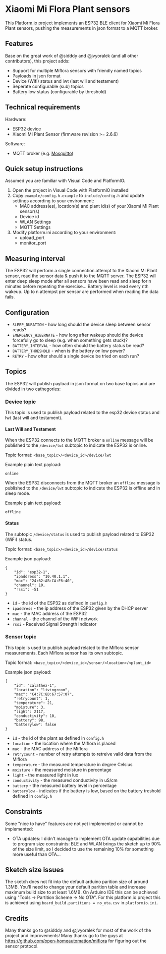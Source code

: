 # Xiaomi Mi Flora Plant sensors

This [Platform.io](https://platformio.org) project implements an ESP32 BLE client for Xiaomi Mi Flora Plant sensors, pushing the measurements in json format to a MQTT broker.

## Features
Base on the great work of @sidddy and @jvyoralek (and all other contributors), this project adds:

- Support for multiple Miflora sensors with friendly named topics
- Payloads in json format
- Device (Wifi) status and lwt (last will and testament)
- Seperate configurable (sub) topics
- Battery low status (configurable by threshold)

## Technical requirements

Hardware:
- ESP32 device
- Xiaomi Mi Plant Sensor (firmware revision >= 2.6.6)

Software:
- MQTT broker (e.g. [Mosquitto](https://mosquitto.org))

## Quick setup instructions
Assumed you are familiar with Visual Code and PlatformIO. 

1) Open the project in Visual Code with PlatformIO installed
2) Copy `example/config.h.example` to `include/config.h` and update settings according to your environment:
    - MAC address(es), location(s) and plant id(s) of your Xiaomi Mi Plant sensor(s)
    - Device id
    - WLAN Settings
    - MQTT Settings
3) Modify platform.ini according to your environment:
    - upload_port
    - monitor_port

## Measuring interval

The ESP32 will perform a single connection attempt to the Xiaomi Mi Plant sensor, read the sensor data & push it to the MQTT server. The ESP32 will enter deep sleep mode after all sensors have been read and sleep for n minutes before repeating the exercise...
Battery level is read every nth wakeup.
Up to n attempst per sensor are performed when reading the data fails.

## Configuration

- `SLEEP_DURATION` - how long should the device sleep between sensor reads?
- `EMERGENCY_HIBERNATE` - how long after wakeup should the device forcefully go to sleep (e.g. when something gets stuck)?
- `BATTERY_INTERVAL` - how often should the battery status be read?
- `BATTERY_THRESHOLD` - when is the battery on low power?
- `RETRY` - how ofter should a single device be tried on each run?

## Topics

The ESP32 will publish payload in json format on two base topics and are divided in two cathegories:

### Device topic
This topic is used to publish payload related to the esp32 device status and lwt (last will and testament).

#### Last Will and Testament
When the ESP32 connects to the MQTT broker a `online` message will be published to the `/device/lwt` subtopic to indicate the ESP32 is online.

Topic format: `<base_topic>/<device_id>/device/lwt`

Example plain text payload:
```
online
```

When the ESP32 disconnects from the MQTT broker an `offline` message is published to the `/device/lwt` subtopic to indicate the ESP32 is offline and in sleep mode.

Example plain text payload:
```
offline
```

#### Status
The subtopic `/device/status` is used to publish payload related to ESP32 (WiFi) status.

Topic format: `<base_topic>/<device_id>/device/status`

Example json payload:
```
{
    "id": "esp32-1",
    "ipaddress": "10.40.1.1",
    "mac": "24:62:AB:CA:F6:40",
    "channel": 10,
    "rssi": -51
}
```

 - `id` - the id of the ESP32 as defined in `config.h`
 - `ipaddress` - the ip address of the ESP32 given by the DHCP server
 - `mac` - the MAC address of the ESP32
 - `channel` - the channel of the WiFi network
 - `rssi` - Received Signal Strength Indicator

### Sensor topic
This topic is used to publish payload related to the Miflora sensor measurements. Each Miflora sensor has its own subtopic. 

Topic format: `<base_topic>/<device_id>/sensor/<location>/<plant_id>`

Example json payload:
```
{
    "id": "calathea-1",
    "location": "livingroom",
    "mac": "C4:7C:8D:67:57:07",
    "retrycount": 1,
    "temperature": 21,
    "moisture": 3,
    "light": 2117,
    "conductivity": 10,
    "battery": 98,
    "batterylow": false
}
```

- `id` - the id of the plant as defined in `config.h`
- `location` - the location where the Miflora is placed
- `mac` - the MAC address of the Miflora
- `retrycount` - number of retry attempts to retreive valid data from the Miflora
- `temperature` - the measured temperature in degree Celsius
- `moisture` - the measured moisture in percentage
- `light` - the measured light in lux
- `conductivity` - the measured conductivity in uS/cm
- `battery` - the measured battery level in percentage
- `batterylow` - indicates if the battery is low, based on the battery treshold defined in `config.h`

## Constraints

Some "nice to have" features are not yet implemented or cannot be implemented:
  - OTA updates: I didn't manage to implement OTA update capabilities due to program size constraints: BLE and WLAN brings the sketch up to 90% of the size limit, so I decided to use the remaining 10% for something more useful than OTA...

## Sketch size issues

The sketch does not fit into the default arduino parition size of around 1.3MB. You'll need to change your default parition table and increase maximum build size to at least 1.6MB.
On Arduino IDE this can be achieved using "Tools -> Partition Scheme -> No OTA". 
For this platform.io project this is achieved using `board_build.partitions = no_ota.csv` in `platformio.ini`.

## Credits
Many thanks go to @sidddy and @jvyoralek for most of the work of the project and improvements!
Many thanks go to the guys at https://github.com/open-homeautomation/miflora for figuring out the sensor protocol.
